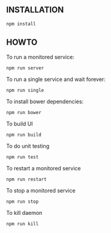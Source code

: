 
## INSTALLATION

```
npm install
```


## HOWTO

To run a monitored service:

```
npm run server
```

To run a single service and wait forever:

```
npm run single
```

To install bower dependencies:

```
npm run bower
```

To build UI

```
npm run build
```

To do unit testing

```
npm run test
```

To restart a monitored service

```
npm run restart
```

To stop a monitored service

```
npm run stop
```

To kill daemon

```
npm run kill
```
